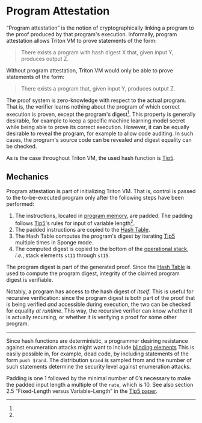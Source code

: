 # Program Attestation

“Program attestation” is the notion of cryptographically linking a program to the proof produced by that program's execution.
Informally, program attestation allows Triton VM to prove statements of the form:

> There exists a program with hash digest X that, given input Y, produces output Z.

Without program attestation, Triton VM would only be able to prove statements of the form:

> There exists a program that, given input Y, produces output Z.

The proof system is zero-knowledge with respect to the actual program.
That is, the verifier learns nothing about the program of which correct execution is proven, except the program's digest[^zk].
This property is generally desirable, for example to keep a specific machine learning model secret while being able to prove its correct execution.
However, it can be equally desirable to reveal the program, for example to allow code auditing.
In such cases, the program's source code can be revealed and digest equality can be checked.

As is the case throughout Triton VM, the used hash function is [Tip5][tip5].

## Mechanics

Program attestation is part of initializing Triton VM.
That is, control is passed to the to-be-executed program only after the following steps have been performed:

1. The instructions, located in [program memory](program-table.md), are padded.
The padding follows [Tip5][tip5]'s rules for input of variable length[^input-pad].
1. The padded instructions are copied to the [Hash Table](hash-table.md).
1. The Hash Table computes the program's digest by iterating [Tip5][tip5] multiple times in Sponge mode.
1. The computed digest is copied to the bottom of the [operational stack](registers.md), _i.e._, stack elements `st11` through `st15`.

The program digest is part of the generated proof.
Since the [Hash Table](hash-table.md) is used to compute the program digest, integrity of the claimed program digest is verifiable.

Notably, a program has access to the hash digest of _itself_.
This is useful for recursive verification:
since the program digest is both part of the proof that is being verified _and_ accessible during execution, the two can be checked for equality _at runtime_.
This way, the recursive verifier can know whether it is actually recursing, or whether it is verifying a proof for some other program.

---

[blinding]: https://en.wikipedia.org/wiki/Blinding_(cryptography)
[tip5]: https://eprint.iacr.org/2023/107.pdf

[^zk]:
Since hash functions are deterministic, a programmer desiring resistance against enumeration attacks might want to include [blinding elements][blinding]
This is easily possible in, for example, dead code, by including statements of the form `push $rand`.
The distribution `$rand` is sampled from and the number of such statements determine the security level against enumeration attacks.

[^input-pad]:
Padding is one 1 followed by the minimal number of 0’s necessary to make the padded input length a multiple of the $\texttt{rate}$, which is 10.
See also section 2.5 “Fixed-Length versus Variable-Length” in the [Tip5 paper][tip5].

